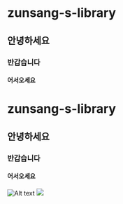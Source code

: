 # zunsang-s-library
## 안녕하세요
### 반갑습니다
#### 어서오세요
# zunsang-s-library
## 안녕하세요
### 반갑습니다
#### 어서오세요
![Alt text](https://img.hankyung.com/photo/201906/2019061915415919454-540x809.jpg)
[![](https://cdn.gamemeca.com/data_center/209/927/20200306131429.jpg)](https://youtu.be/cbmFZvsyVKU)
